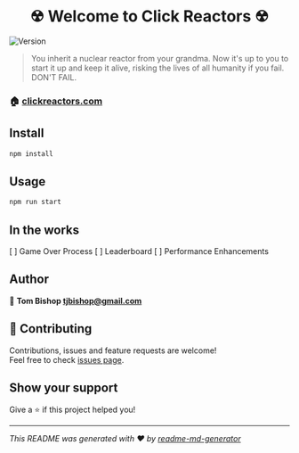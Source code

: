 <h1 align="center">&#9762; Welcome to Click Reactors &#9762;</h1>
<p>
  <img alt="Version" src="https://img.shields.io/badge/version-1.0.0 (BETA)-blue.svg?cacheSeconds=2592000" />
</p>

> You inherit a nuclear reactor from your grandma. Now it's up to you to start it up and keep it alive, risking the lives of all humanity if you fail. DON'T FAIL.

### 🏠 [clickreactors.com](clickreactors.com)

## Install

```sh
npm install
```

## Usage

```sh
npm run start
```

## In the works
[ ] Game Over Process
[ ] Leaderboard
[ ] Performance Enhancements
 
## Author

👤 **Tom Bishop <tjbishop@gmail.com>**


## 🤝 Contributing

Contributions, issues and feature requests are welcome!<br />Feel free to check [issues page](https://github.com/tjbishop07/click-reactor/issues).

## Show your support

Give a ⭐️ if this project helped you!

***
_This README was generated with ❤️ by [readme-md-generator](https://github.com/kefranabg/readme-md-generator)_

















<!-- 






## Click Reactor - Game Info
You have been assigned a reactor. Your mission to start reactions by clicking as fast as you can then maintaining those reactions so that your reactor dosn't meltdown.

## Dev Info
This project was created using [Create React App](https://github.com/facebook/create-react-app). 
Firebase is used for backend (hosting/database).

### `npm start`

Runs the app in the development mode.<br>
Open [http://localhost:3000](http://localhost:3000) to view it in the browser.

The page will reload if you make edits.<br>
You will also see any lint errors in the console.

### `npm test`

Launches the test runner in the interactive watch mode.<br>
See the section about [running tests](https://facebook.github.io/create-react-app/docs/running-tests) for more information.

### `npm run build`

Builds the app for production to the `build` folder.<br>
It correctly bundles React in production mode and optimizes the build for the best performance.

The build is minified and the filenames include the hashes.<br>
Your app is ready to be deployed!

## Credit
### Background
- https://www.reddit.com/user/ElsieSetu/ -->